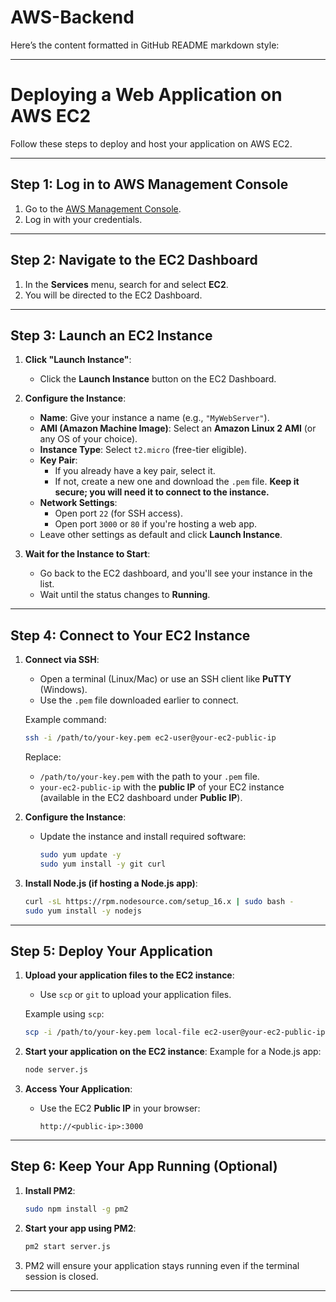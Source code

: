 # AWS-Backend
Here’s the content formatted in GitHub README markdown style:

---

# Deploying a Web Application on AWS EC2

Follow these steps to deploy and host your application on AWS EC2.

---

## Step 1: Log in to AWS Management Console

1. Go to the [AWS Management Console](https://aws.amazon.com/console/).
2. Log in with your credentials.

---

## Step 2: Navigate to the EC2 Dashboard

1. In the **Services** menu, search for and select **EC2**.
2. You will be directed to the EC2 Dashboard.

---

## Step 3: Launch an EC2 Instance

1. **Click "Launch Instance"**:
   - Click the **Launch Instance** button on the EC2 Dashboard.
   
2. **Configure the Instance**:
   - **Name**: Give your instance a name (e.g., `"MyWebServer"`).
   - **AMI (Amazon Machine Image)**: Select an **Amazon Linux 2 AMI** (or any OS of your choice).
   - **Instance Type**: Select `t2.micro` (free-tier eligible).
   - **Key Pair**:
     - If you already have a key pair, select it.
     - If not, create a new one and download the `.pem` file. **Keep it secure; you will need it to connect to the instance.**
   - **Network Settings**:
     - Open port `22` (for SSH access).
     - Open port `3000` or `80` if you're hosting a web app.
   - Leave other settings as default and click **Launch Instance**.

3. **Wait for the Instance to Start**:
   - Go back to the EC2 dashboard, and you'll see your instance in the list.
   - Wait until the status changes to **Running**.

---

## Step 4: Connect to Your EC2 Instance

1. **Connect via SSH**:
   - Open a terminal (Linux/Mac) or use an SSH client like **PuTTY** (Windows).
   - Use the `.pem` file downloaded earlier to connect.

   Example command:
   ```bash
   ssh -i /path/to/your-key.pem ec2-user@your-ec2-public-ip
   ```
   Replace:
   - `/path/to/your-key.pem` with the path to your `.pem` file.
   - `your-ec2-public-ip` with the **public IP** of your EC2 instance (available in the EC2 dashboard under **Public IP**).

2. **Configure the Instance**:
   - Update the instance and install required software:
     ```bash
     sudo yum update -y
     sudo yum install -y git curl
     ```

3. **Install Node.js (if hosting a Node.js app)**:
   ```bash
   curl -sL https://rpm.nodesource.com/setup_16.x | sudo bash -
   sudo yum install -y nodejs
   ```

---

## Step 5: Deploy Your Application

1. **Upload your application files to the EC2 instance**:
   - Use `scp` or `git` to upload your application files.

   Example using `scp`:
   ```bash
   scp -i /path/to/your-key.pem local-file ec2-user@your-ec2-public-ip:/path/to/target-directory
   ```

2. **Start your application on the EC2 instance**:
   Example for a Node.js app:
   ```bash
   node server.js
   ```

3. **Access Your Application**:
   - Use the EC2 **Public IP** in your browser:
     ```
     http://<public-ip>:3000
     ```

---

## Step 6: Keep Your App Running (Optional)

1. **Install PM2**:
   ```bash
   sudo npm install -g pm2
   ```

2. **Start your app using PM2**:
   ```bash
   pm2 start server.js
   ```

3. PM2 will ensure your application stays running even if the terminal session is closed.

---




